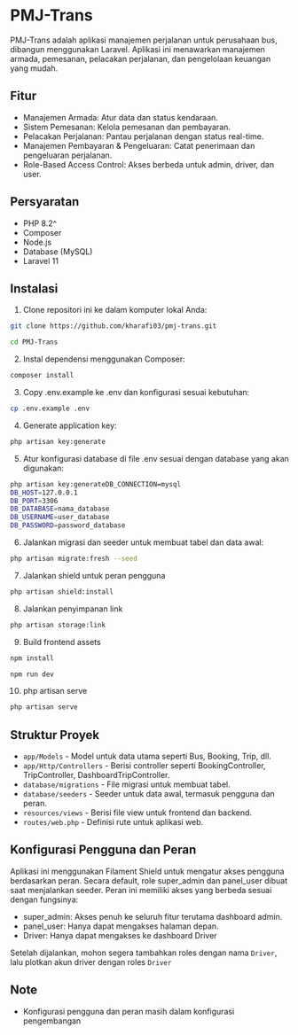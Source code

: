 # PMJ-Trans

PMJ-Trans adalah aplikasi manajemen perjalanan untuk perusahaan bus, dibangun menggunakan Laravel. Aplikasi ini menawarkan manajemen armada, pemesanan, pelacakan perjalanan, dan pengelolaan keuangan yang mudah.

## Fitur

- Manajemen Armada: Atur data dan status kendaraan.
- Sistem Pemesanan: Kelola pemesanan dan pembayaran.
- Pelacakan Perjalanan: Pantau perjalanan dengan status real-time.
- Manajemen Pembayaran & Pengeluaran: Catat penerimaan dan pengeluaran perjalanan.
- Role-Based Access Control: Akses berbeda untuk admin, driver, dan user.

## Persyaratan
- PHP 8.2^
- Composer
- Node.js
- Database (MySQL)
- Laravel 11

## Instalasi

1. Clone repositori ini ke dalam komputer lokal Anda:

```bash
git clone https://github.com/kharafi03/pmj-trans.git
```
```bash
cd PMJ-Trans
```

2. Instal dependensi menggunakan Composer:

```bash
composer install
```

3. Copy .env.example ke .env dan konfigurasi sesuai kebutuhan:

```bash
cp .env.example .env
```

4. Generate application key:
```bash
php artisan key:generate
```

5. Atur konfigurasi database di file .env sesuai dengan database yang akan digunakan:
```bash
php artisan key:generateDB_CONNECTION=mysql
DB_HOST=127.0.0.1
DB_PORT=3306
DB_DATABASE=nama_database
DB_USERNAME=user_database
DB_PASSWORD=password_database
```

6. Jalankan migrasi dan seeder untuk membuat tabel dan data awal:
```bash
php artisan migrate:fresh --seed
```
7. Jalankan shield untuk peran pengguna
```bash
php artisan shield:install
```

8. Jalankan penyimpanan link
```bash
php artisan storage:link
```
9. Build frontend assets
```bash
npm install
```
```bash
npm run dev
```
10. php artisan serve
```bash
php artisan serve
```

## Struktur Proyek
- `app/Models` - Model untuk data utama seperti Bus, Booking, Trip, dll.
- `app/Http/Controllers` - Berisi controller seperti BookingController, TripController, DashboardTripController.
- `database/migrations` - File migrasi untuk membuat tabel.
- `database/seeders` - Seeder untuk data awal, termasuk pengguna dan peran.
- `resources/views` - Berisi file view untuk frontend dan backend.
- `routes/web.php` - Definisi rute untuk aplikasi web.

## Konfigurasi Pengguna dan Peran
Aplikasi ini menggunakan Filament Shield untuk mengatur akses pengguna berdasarkan peran. Secara default, role super_admin dan panel_user dibuat saat menjalankan seeder. Peran ini memiliki akses yang berbeda sesuai dengan fungsinya:
- super_admin: Akses penuh ke seluruh fitur terutama dashboard admin.
- panel_user: Hanya dapat mengakses halaman depan.
- Driver: Hanya dapat mengakses ke dashboard Driver

Setelah dijalankan, mohon segera tambahkan roles dengan nama `Driver`, lalu plotkan akun driver dengan roles `Driver`

## Note
- Konfigurasi pengguna dan peran masih dalam konfigurasi pengembangan
